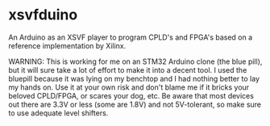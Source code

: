 # xsvfduino
An Arduino as an XSVF player to program CPLD's and FPGA's based on a reference implementation by Xilinx.

WARNING: This is working for me on an STM32 Arduino clone (the blue pill), but it will sure take a lot of effort to make it into a decent tool. I used the bluepill because it was lying on my benchtop and I had nothing better to lay my hands on. Use it at your own risk and don't blame me if it bricks your beloved CPLD/FPGA, or scares your dog, etc.
Be aware that most devices out there are 3.3V or less (some are 1.8V) and not 5V-tolerant, so make sure to use adequate level shifters.
